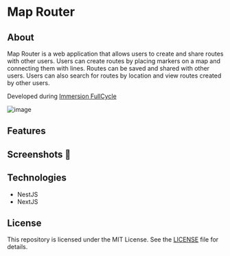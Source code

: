 # Map Router

## About

Map Router is a web application that allows users to create and share routes with other users. Users can create routes by placing markers on a map and connecting them with lines. Routes can be saved and shared with other users. Users can also search for routes by location and view routes created by other users.

Developed during [Immersion FullCycle](https://imersao.fullcycle.com.br/) 

![image](https://github.com/Natanaelvich/map-router_fullcycle-imersao-23/assets/52014318/07a886f6-53f7-4729-994c-98c9be130caf)

## Features

<!-- emoji screenshot here  -->
## Screenshots 📸


## Technologies

- NestJS
- NextJS

## License

This repository is licensed under the MIT License. See the [LICENSE](/LICENSE) file for details.
